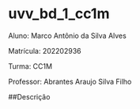 # uvv_bd_1_cc1m

Aluno: Marco Antônio da Silva Alves

Matrícula: 202202936

Turma: CC1M

Professor: Abrantes Araujo Silva Filho


##Descrição
